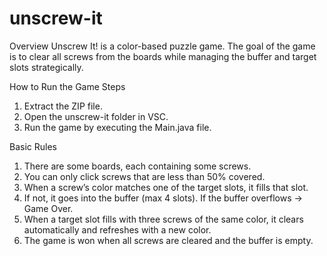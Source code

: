 # unscrew-it

Overview
Unscrew It! is a color-based puzzle game. 
The goal of the game is to clear all screws from the boards while managing the buffer and target slots strategically.

How to Run the Game
Steps
1. Extract the ZIP file.
2. Open the unscrew-it folder in VSC.
3. Run the game by executing the Main.java file.

Basic Rules
1. There are some boards, each containing some screws.
2. You can only click screws that are less than 50% covered.
3. When a screw’s color matches one of the target slots, it fills that slot.
4. If not, it goes into the buffer (max 4 slots). If the buffer overflows → Game Over.
5. When a target slot fills with three screws of the same color, it clears automatically and refreshes with a new color.
6. The game is won when all screws are cleared and the buffer is empty.
